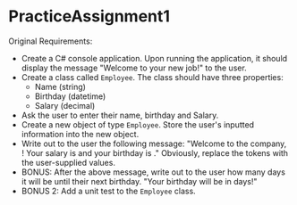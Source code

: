 # PracticeAssignment1

Original Requirements: 

- Create a C# console application. Upon running the application, it should display the message "Welcome to your new job!" to the user.
- Create a class called `Employee`. The class should have three properties:
    - Name (string)
    - Birthday (datetime)
    - Salary (decimal)
- Ask the user to enter their name, birthday and Salary.
- Create a new object of type `Employee`. Store the user's inputted information into the new object.
- Write out to the user the following message: "Welcome to the company, <name>! Your salary is <salary> and your birthday is <birthday>." Obviously, replace the tokens with the user-supplied values.
- BONUS: After the above message, write out to the user how many days it will be until their next birthday. "Your birthday will be in <number> days!"
- BONUS 2: Add a unit test to the `Employee` class.
